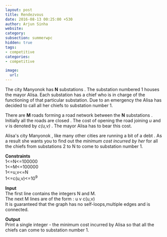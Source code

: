 ```yaml
---
layout: post
title: Rendezvous
date: 2016-08-13 00:25:00 +530
author: Arjun Sinha
website:
category:
subsection: summerwpc
hidden: true
tags:
- competitive
categories:
- competitive

image:
  url: 
---
```

The city Manyonok has **N** substations . The substation numbered 1 houses the mayor Alisa. Each substation has a chief who is in charge of the functioning of that particular substation.  Due to an emergency the Alisa has decided to call all her chiefs to substation number 1.   

There are **M** roads forming a road network between the **N** substations . Initially all the roads are closed . The cost of opening the road joining _u_ and _v_ is denoted by _c(u,v)_ . The mayor Alisa has to bear this cost.  

Alisa's city Manyonok , like many other cities are running a bit of a debt . As a result she wants you to find out the _minimum cost incurred by her_ for all the chiefs from substations 2 to N to come to substation number 1.  

**Constraints**  
1<=N<=100000  
1<=M<=100000  
1<=u,v<=N  
1<=c(u,v)<=10<sup>9</sup>  

**Input**  
The first line contains the integers N and M.  
The next M lines are of the form : u v c(u,v)  
It is guaranteed that the graph has no self-loops,multiple edges and is connected.

**Output**  
Print a single integer - the minimum cost incurred by Alisa so that all the chiefs can come to substation number 1.    



